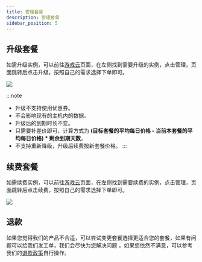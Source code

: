 ```yaml
---
title: 管理套餐
description: 管理套餐
sidebar_position: 5
---
```

## 升级套餐
如需升级实例，可以前往[游戏云](https://app.rainyun.com/apps/rgs/list)页面，在左侧找到需要升级的实例，点击管理，页面跳转后点击升级，按照自己的需求选择下单即可。

![](https://cn-sy1.rains3.com/rainyun-assets/pic/2023/12/20231211165936_3164236051a0bea490c3505ff8cfef47.png)

:::note
* 升级不支持使用优惠券。
* 不会影响现有的主机内的数据。
* 升级后的到期时长不变。
* 只需要补差价即可，计算方式为 **(目标套餐的平均每日价格 - 当前本套餐的平均每日价格) \* 剩余到期天数**。
* 不支持重新降级，升级后续费按新套餐价格。
:::

## 续费套餐
如需续费实例，可以前往[游戏云](https://app.rainyun.com/apps/rgs/list)页面，在左侧找到需要续费的实例，点击管理，页面跳转后点击续费，按照自己的需求选择下单即可。

![](https://cn-sy1.rains3.com/rainyun-assets/pic/2024/04/20240409152713_32610804cae4a08d50d7673afabe5a75.png)


## 退款

如果您觉得我们的产品不合适，可以尝试变更套餐选择更适合您的套餐，如果有问题可以给我们发工单，我们会尽快为您解决问题
，如果您依然不满意，可以参考我们的[退款政策](/docs/account/refund)自行操作。


